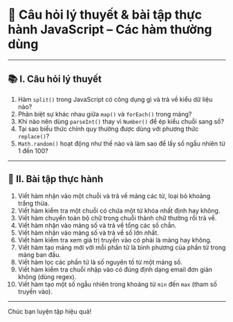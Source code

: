 
# 📘 Câu hỏi lý thuyết & bài tập thực hành JavaScript – Các hàm thường dùng

---

## 📚 I. Câu hỏi lý thuyết

1. Hàm `split()` trong JavaScript có công dụng gì và trả về kiểu dữ liệu nào?
2. Phân biệt sự khác nhau giữa `map()` và `forEach()` trong mảng?
3. Khi nào nên dùng `parseInt()` thay vì `Number()` để ép kiểu chuỗi sang số?
4. Tại sao biểu thức chính quy thường được dùng với phương thức `replace()`?
5. `Math.random()` hoạt động như thế nào và làm sao để lấy số ngẫu nhiên từ 1 đến 100?

---

## 🧪 II. Bài tập thực hành

1. Viết hàm nhận vào một chuỗi và trả về mảng các từ, loại bỏ khoảng trắng thừa.
2. Viết hàm kiểm tra một chuỗi có chứa một từ khóa nhất định hay không.
3. Viết hàm chuyển toàn bộ chữ trong chuỗi thành chữ thường rồi trả về.
4. Viết hàm nhận vào mảng số và trả về tổng các số chẵn.
5. Viết hàm nhận vào mảng số và trả về số lớn nhất.
6. Viết hàm kiểm tra xem giá trị truyền vào có phải là mảng hay không.
7. Viết hàm tạo mảng mới với mỗi phần tử là bình phương của phần tử trong mảng ban đầu.
8. Viết hàm lọc các phần tử là số nguyên tố từ một mảng số.
9. Viết hàm kiểm tra chuỗi nhập vào có đúng định dạng email đơn giản không (dùng regex).
10. Viết hàm tạo một số ngẫu nhiên trong khoảng từ `min` đến `max` (tham số truyền vào).

---

Chúc bạn luyện tập hiệu quả!
